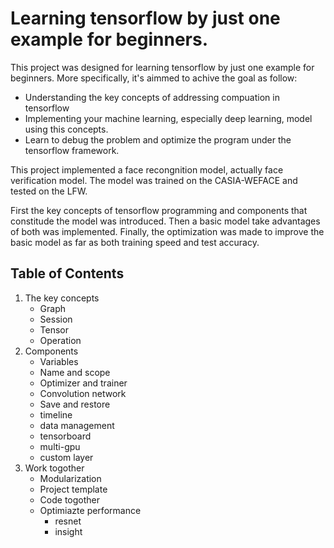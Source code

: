 # Learning tensorflow by just one example for beginners.
This project was designed for learning tensorflow by just one example for beginners. More specifically, it's aimmed to achive the goal as follow:
- Understanding the key concepts of addressing compuation in tensorflow 
- Implementing your machine learning, especially deep learning, model using this concepts. 
- Learn to debug the problem and optimize the program under the tensorflow framework.

This project implemented a face recongnition model, actually face verification model. The model was trained on the CASIA-WEFACE and tested on the LFW.

First the key concepts of tensorflow programming and components that constitude the model was introduced. Then a basic model take advantages of both was implemented. Finally, the optimization was made to improve the basic model as far as both training speed and test accuracy.

## Table of Contents

1. The key concepts
    - Graph
    - Session
    - Tensor
    - Operation
2. Components
    - Variables
    - Name and scope
    - Optimizer and trainer
    - Convolution network
    - Save and restore
    - timeline
    - data management
    - tensorboard
    - multi-gpu
    - custom layer
3. Work togother
    - Modularization
    - Project template
    - Code togother
    - Optimiazte performance
        * resnet
        * insight



